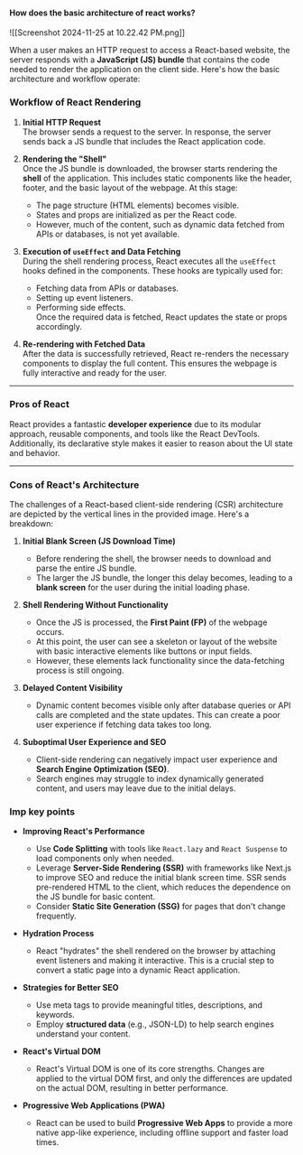 #### How does the basic architecture of react works?

![[Screenshot 2024-11-25 at 10.22.42 PM.png]]

When a user makes an HTTP request to access a React-based website, the server responds with a **JavaScript (JS) bundle** that contains the code needed to render the application on the client side. Here's how the basic architecture and workflow operate:

### Workflow of React Rendering

1. **Initial HTTP Request**  
    The browser sends a request to the server. In response, the server sends back a JS bundle that includes the React application code.
    
2. **Rendering the "Shell"**  
    Once the JS bundle is downloaded, the browser starts rendering the **shell** of the application. This includes static components like the header, footer, and the basic layout of the webpage. At this stage:
    
    - The page structure (HTML elements) becomes visible.
    - States and props are initialized as per the React code.
    - However, much of the content, such as dynamic data fetched from APIs or databases, is not yet available.
3. **Execution of `useEffect` and Data Fetching**  
    During the shell rendering process, React executes all the `useEffect` hooks defined in the components. These hooks are typically used for:
    
    - Fetching data from APIs or databases.
    - Setting up event listeners.
    - Performing side effects.  
        Once the required data is fetched, React updates the state or props accordingly.
4. **Re-rendering with Fetched Data**  
    After the data is successfully retrieved, React re-renders the necessary components to display the full content. This ensures the webpage is fully interactive and ready for the user.
    

---

### Pros of React

React provides a fantastic **developer experience** due to its modular approach, reusable components, and tools like the React DevTools. Additionally, its declarative style makes it easier to reason about the UI state and behavior.

---

### Cons of React's Architecture

The challenges of a React-based client-side rendering (CSR) architecture are depicted by the vertical lines in the provided image. Here's a breakdown:

1. **Initial Blank Screen (JS Download Time)**

    - Before rendering the shell, the browser needs to download and parse the entire JS bundle.
    - The larger the JS bundle, the longer this delay becomes, leading to a **blank screen** for the user during the initial loading phase.
2. **Shell Rendering Without Functionality**
    
    - Once the JS is processed, the **First Paint (FP)** of the webpage occurs.
    - At this point, the user can see a skeleton or layout of the website with basic interactive elements like buttons or input fields.
    - However, these elements lack functionality since the data-fetching process is still ongoing.
3. **Delayed Content Visibility**
    
    - Dynamic content becomes visible only after database queries or API calls are completed and the state updates. This can create a poor user experience if fetching data takes too long.
4. **Suboptimal User Experience and SEO**
    
    - Client-side rendering can negatively impact user experience and **Search Engine Optimization (SEO)**.
    - Search engines may struggle to index dynamically generated content, and users may leave due to the initial delays.


### Imp key    points

- **Improving React's Performance**
    
    - Use **Code Splitting** with tools like `React.lazy` and `React Suspense` to load components only when needed.
    - Leverage **Server-Side Rendering (SSR)** with frameworks like Next.js to improve SEO and reduce the initial blank screen time. SSR sends pre-rendered HTML to the client, which reduces the dependence on the JS bundle for basic content.
    - Consider **Static Site Generation (SSG)** for pages that don't change frequently.
    
- **Hydration Process**
    - React "hydrates" the shell rendered on the browser by attaching event listeners and making it interactive. This is a crucial step to convert a static page into a dynamic React application.
    
- **Strategies for Better SEO**
    - Use meta tags to provide meaningful titles, descriptions, and keywords.
    - Employ **structured data** (e.g., JSON-LD) to help search engines understand your content.
    
- **React's Virtual DOM**
    - React's Virtual DOM is one of its core strengths. Changes are applied to the virtual DOM first, and only the differences are updated on the actual DOM, resulting in better performance.
    
- **Progressive Web Applications (PWA)**
    - React can be used to build **Progressive Web Apps** to provide a more native app-like experience, including offline support and faster load times.
